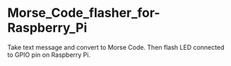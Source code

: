 # Morse_Code_flasher_for-Raspberry_Pi
Take text message and convert to Morse Code. Then flash LED connected to GPIO pin on Raspberry Pi.
